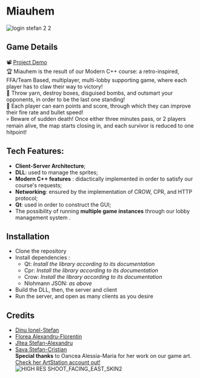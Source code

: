 # Miauhem
![login stefan 2 2](https://github.com/user-attachments/assets/35dcc93a-d45b-4ff7-827e-9b6546c32eac)

## Game Details
  📽️ [Project Demo](https://youtu.be/iY4CsemImsI)  
  🏆 Miauhem is the result of our Modern C++ course: a retro-inspired, FFA/Team Based, multiplayer, multi-lobby supporting game, where each player has to claw their way to victory!  
  🧶 Throw yarn, destroy boxes, disguised bombs, and outsmart your opponents, in order to be the last one standing!  
  💯 Each player can earn points and score, through which they can improve their fire rate and bullet speed!  
  💀 Beware of sudden death! Once either three minutes pass, or 2 players remain alive, the map starts closing in, and each survivor is reduced to one hitpoint!  

## Tech Features:
* **Client-Server Architecture**;
* **DLL**: used to manage the sprites;
* **Modern C++ features** : didactically implemented in order to satisfy our course's requests;
* **Networking**: ensured by the implementation of CROW, CPR, and HTTP protocol;
* **Qt**: used in order to construct the GUI;
* The possibility of running **multiple game instances** through our lobby management system .

## Installation
* Clone the repository
* Install dependencies :  
   * Qt: *Install the library according to its documentation*  
   * Cpr: *Install the library according to its documentation*  
   * Crow: *Install the library according to its documentation*  
   * Nlohmann JSON: *as above*  
* Build the DLL, then, the server and client
* Run the server, and open as many clients as you desire

## Credits
* [Dinu Ionel-Ștefan](https://github.com/stefand799)  
* [Florea Alexandru-Florentin](https://github.com/Alexfl14)  
* [Jîtea Ștefan-Alexandru](https://github.com/Stefannn444)  
* [Sava Ștefan-Cristian](https://github.com/SavaStefanCristian)  
**Special thanks** to Oancea Alessia-Maria for her work on our game art. [Check her ArtStation account out!](https://suki_25.artstation.com/)
![HIGH RES SHOOT_FACING_EAST_SKIN2](https://github.com/user-attachments/assets/ad46feba-0c0b-4b40-87f9-cae7c7a9218e)
